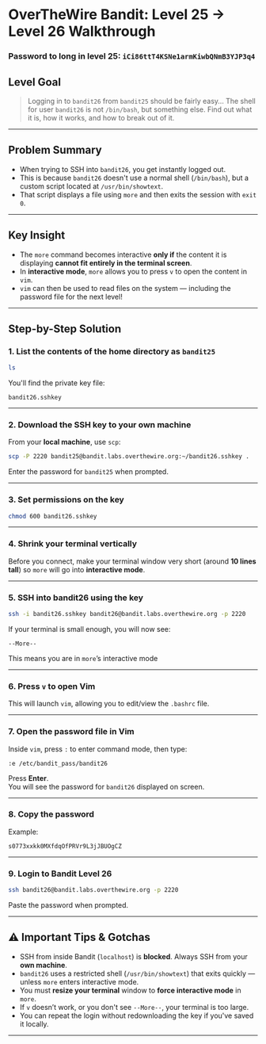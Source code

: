 # OverTheWire Bandit: Level 25 → Level 26 Walkthrough

### Password to long in level 25: `iCi86ttT4KSNe1armKiwbQNmB3YJP3q4`

##  Level Goal

> Logging in to `bandit26` from `bandit25` should be fairly easy…
> The shell for user `bandit26` is not `/bin/bash`, but something else. Find out what it is, how it works, and how to break out of it.

---

## Problem Summary

- When trying to SSH into `bandit26`, you get instantly logged out.
- This is because `bandit26` doesn't use a normal shell (`/bin/bash`), but a custom script located at `/usr/bin/showtext`.
- That script displays a file using `more` and then exits the session with `exit 0`.

---

## Key Insight

- The `more` command becomes interactive **only if** the content it is displaying **cannot fit entirely in the terminal screen**.
- In **interactive mode**, `more` allows you to press `v` to open the content in `vim`.
- `vim` can then be used to read files on the system — including the password file for the next level!

---

## Step-by-Step Solution

### 1. **List the contents** of the home directory as `bandit25`

```bash
ls
```

You'll find the private key file:

```
bandit26.sshkey
```

---

### 2. **Download the SSH key to your own machine**

From your **local machine**, use `scp`:

```bash
scp -P 2220 bandit25@bandit.labs.overthewire.org:~/bandit26.sshkey .
```

Enter the password for `bandit25` when prompted.

---

### 3. **Set permissions on the key**

```bash
chmod 600 bandit26.sshkey
```

---

### 4. **Shrink your terminal vertically**  
Before you connect, make your terminal window very short (around **10 lines tall**) so `more` will go into **interactive mode**.

---

### 5. **SSH into bandit26 using the key**

```bash
ssh -i bandit26.sshkey bandit26@bandit.labs.overthewire.org -p 2220
```

If your terminal is small enough, you will now see:

```
--More--
```

This means you are in `more`’s interactive mode 

---

### 6. **Press `v` to open Vim**

This will launch `vim`, allowing you to edit/view the `.bashrc` file.

---

### 7. **Open the password file in Vim**

Inside `vim`, press `:` to enter command mode, then type:

```vim
:e /etc/bandit_pass/bandit26
```

Press **Enter**.  
You will see the password for `bandit26` displayed on screen.

---

### 8. **Copy the password**  
Example:

```
s0773xxkk0MXfdqOfPRVr9L3jJBUOgCZ
```

---

### 9. **Login to Bandit Level 26**

```bash
ssh bandit26@bandit.labs.overthewire.org -p 2220
```

Paste the password when prompted.

---

## ⚠️ Important Tips & Gotchas

- SSH from inside Bandit (`localhost`) is **blocked**. Always SSH from your **own machine**.
- `bandit26` uses a restricted shell (`/usr/bin/showtext`) that exits quickly — unless `more` enters interactive mode.
- You must **resize your terminal** window to **force interactive mode** in `more`.
- If `v` doesn’t work, or you don't see `--More--`, your terminal is too large.
- You can repeat the login without redownloading the key if you've saved it locally.

---
